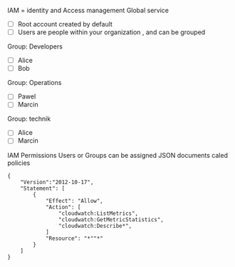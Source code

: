 IAM = identity and Access management   Global service
- [ ] Root account created by default
- [ ] Users are people within your organization , and can be grouped

Group: Developers
- [ ] Alice 
- [ ] Bob

Group: Operations
- [ ] Pawel
- [ ] Marcin

Group: technik
- [ ] Alice
- [ ] Marcin

IAM Permissions
Users or Groups can be assigned JSON documents caled policies
```policies
{
	"Version":"2012-10-17",
	"Statement": [
		{
			"Effect": "Allow",
			"Action": [
				"cloudwatch:ListMetrics",
				"cloudwatch:GetMetricStatistics",
				"cloudwatch:Describe*",
			]
			"Resource": "*""*"
		}
	]
}
```